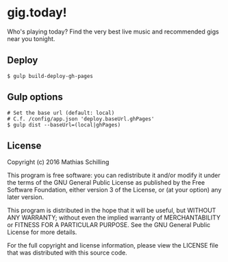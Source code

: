 # gig.today!

Who's playing today? Find the very best live music and recommended gigs near you tonight.

## Deploy

```shell
$ gulp build-deploy-gh-pages
```

## Gulp options

```shell
# Set the base url (default: local)
# C.f. /config/app.json 'deploy.baseUrl.ghPages'
$ gulp dist --baseUrl=(local|ghPages)
```

## License

Copyright (c) 2016 Mathias Schilling

This program is free software: you can redistribute it and/or modify it under the terms of the GNU General Public License as published by the Free Software Foundation, either version 3 of the License, or (at your option) any later version.

This program is distributed in the hope that it will be useful, but WITHOUT ANY WARRANTY; without even the implied warranty of MERCHANTABILITY or FITNESS FOR A PARTICULAR PURPOSE. See the GNU General Public License for more details.

For the full copyright and license information, please view the LICENSE file that was distributed with this source code.

